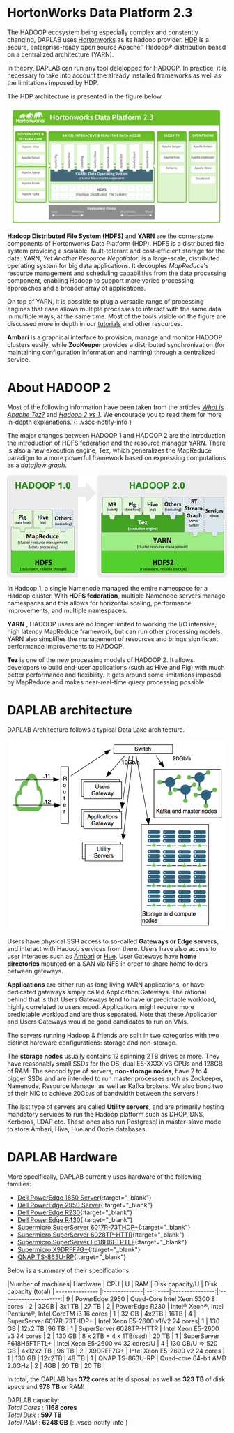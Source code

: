 # HortonWorks Data Platform 2.3

The HADOOP ecosystem being especially complex and constently changing, DAPLAB uses
[Hortonworks](http://hortonworks.com/) as its hadoop provider.
[HDP](http://hortonworks.com/products/hdp/) is a secure, enterprise-ready open
source Apache™ Hadoop® distribution based on a centralized architecture (YARN).

In theory, DAPLAB can run any tool delelopped for HADOOP. In practice, it is
necessary to take into account the already installed frameworks as well as the
limitations imposed by HDP.

The HDP architecture is presented in the figure below.

![HDP data platform](images/HDP_2.3.png)


__Hadoop Distributed File System (HDFS)__ and __YARN__ are the cornerstone components of Hortonworks Data Platform (HDP).
HDFS is a distributed file system providing a scalable, fault-tolerant and cost-efficient storage for the data. YARN,
_Yet Another Resource Negotiator_, is a large-scale, distributed operating system for big data applications. It
decouples _MapReduce_'s resource management and scheduling capabilities from the data processing component,
enabling Hadoop to support more varied processing approaches and a broader array of applications.

On top of YARN, it is possible to plug a versatile range of processing engines that ease allows multiple processes to
interact with the same data in multiple ways, at the same time. Most of the tools visible on the figure are discussed
more in depth in our [tutorials](tutorials/index.md) and other resources.

__Ambari__ is a graphical interface to provision, manage and monitor HADOOP clusters easily, while __ZooKeeper__
 provides a distributed synchronization (for maintaining configuration information and naming) through a centralized service.

# About HADOOP 2

Most of the following information have been taken from the articles [_What is Apache Tez?_](https://www.infoq.com/articles/apache-tez-saha-murthy)
and [_Hadoop 2 vs 1_](http://www.tomsitpro.com/articles/hadoop-2-vs-1,2-718.html). We encourage you to read them for more in-depth explanations.
{: .vscc-notify-info }

The major changes between HADOOP 1 and HADOOP 2 are the introduction the introduction of HDFS federation and the resource manager YARN.
There is also a new execution engine, Tez, which  generalizes the MapReduce paradigm to a more powerful framework
based on expressing computations as a _dataflow graph_.

 ![hadoop 2](images/hadoop2.png)

In Hadoop 1, a single Namenode managed the entire namespace for a Hadoop cluster.
With __HDFS federation__, multiple Namenode servers manage namespaces and this allows for horizontal scaling,
performance improvements, and multiple namespaces.

 __YARN__ , HADOOP users are no longer limited to working the I/O intensive, high latency MapReduce framework, but can
 run other processing models. YARN also simplifies the management of resources and brings significant performance
 improvements to HADOOP.

 __Tez__ is one of the new processing models of HADOOP 2. It allows developers to build end-user applications (such as
Hive and Pig) with much better performance and flexibility. It gets around some limitations imposed by MapReduce and
makes near-real-time query processing possible.


# DAPLAB architecture

DAPLAB Architecture follows a typical Data Lake architecture.

![High level architecture](images/architecture.png)

Users have physical SSH access to so-called __Gateways or Edge servers__, and interact with Hadoop services from there.
Users have also access to user interaces such as [Ambari](ambar_cheat_sheet.md) or [Hue](https://hue.daplab.ch/).
User Gateways have __home directories__ mounted on a SAN via NFS in order to share home folders between gateways.

__Applications__ are either run as long living YARN applications, or have dedicated gateways simply called
Application Gateways. The rational behind that is that Users Gateways tend to have unpredictable workload,
highly correlated to users mood. Applications might require more predictable workload and are thus separated.
Note that these Application and Users Gateways would be good candidates to run on VMs.

The servers running Hadoop & friends are split in two categories with two distinct hardware configurations:
storage and non-storage.

The __storage nodes__ usually contains 12 spinning 2TB drives or more. They have reasonably small SSDs for the OS,
dual E5-XXXX v3 CPUs and 128GB of RAM.
The second type of servers, __non-storage nodes__, have 2 to 4 bigger SSDs and are intended to run master processes such as Zookeeper,
Namenode, Resource Manager as well as Kafka brokers. We also bond two of their NIC to achieve 20Gb/s of bandwidth
between the servers ! <!-- TODO -->

The last type of servers are called __Utility servers__, and are primarily hosting mandatory services to run the
Hadoop platform such as DHCP, DNS, Kerberos, LDAP etc. These ones also run Postgresql in master-slave mode
to store Ambari, Hive, Hue and Oozie databases.

# DAPLAB Hardware


More specifically, DAPLAB currently uses hardware of the following families:

 - [Dell PowerEdge 1850 Server](pdfs/PowerEdge_1850.pdf){:target="_blank"}
 - [Dell PowerEdge 2950 Server](pdfs/PowerEdge_2950.pdf){:target="_blank"}
 - [Dell PowerEdge R230](pdfs/PowerEdge_R230.pdf){:target="_blank"}
 - [Dell PowerEdge R430](pdfs/PowerEdge_R430.pdf){:target="_blank"}
 - [Supermicro SuperServer 6017R-73THDP+](pdfs/SYS-6017R-73THDP.pdf){:target="_blank"}
 - [Supermicro  SuperServer 6028TP-HTTR](pdfs/SYS-6028TP-HTTR.pdf){:target="_blank"}
 - [Supermicro SuperServer F618H6­FTPTL+](pdfs/SYS-F618H6-FTPTL+.pdf){:target="_blank"}
 - [Supermicro X9DRFF­7G+](pdfs/X9DRFF-7G+.pdf){:target="_blank"}
 - [QNAP TS-863U-RP](pdfs/QNAP_TS-863U-RP.pdf){:target="_blank"}

 Below is a summary of their specifications:


 |Number of machines| Hardware        | CPU           | U  | RAM | Disk capacity/U | Disk capacity (total)
 | --------------- |:--------------|:--:|:----|:---------------:|:---------------------:|
 9 | PowerEdge 2950  | Quad-Core Intel Xeon 5300 8 cores | 2 | 32GB | 3x1 TB | 27 TB |
 2 | PowerEdge R230  | Intel® Xeon®, Intel Pentium®, Intel CoreTM i3 16 cores | 1 | 32 GB | 4x2TB | 16TB |
 4 | SuperServer 6017R-73THDP+  |  Intel Xeon E5-2600 v1/v2  24 cores| 1 | 130 GB | 12x2 TB |96 TB |
 1 | SuperServer 6028TP-HTTR  |  Intel Xeon E5-2600 v3 24 cores  | 2 | 130 GB | 8 x 2TB + 4 x 1TB(ssd)  | 20 TB |
 1 | SuperServer F618H6­FTPTL+ |  Intel Xeon E5-2600 v4 32 cores/U  | 4 |  130 GB/U => 520 GB | 4x12x2 TB | 96 TB |
 2 |  X9DRFF­7G+ |  Intel Xeon E5-2600 v2 24 cores | 1 |  130 GB | 12x2TB | 48 TB |
 1 | QNAP TS-863U-RP | Quad-core 64-bit AMD 2.0GHz | 2 | 4GB | 20 TB | 20 TB |

In total, the DAPLAB has __372 cores__ at its disposal, as well as __323 TB__ of disk space and __978 TB__ or RAM!


DAPLAB capacity: <br />
_Total Cores_ : __1168 cores__ <br />
_Total Disk_  :  __597 TB__<br/>
_Total RAM_   :  __6248 GB__
{: .vscc-notify-info }
